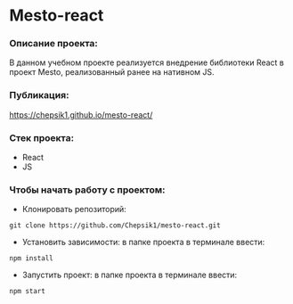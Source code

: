 #  Mesto-react

### Описание проекта:
В данном учебном проекте реализуется внедрение библиотеки React в проект Mesto, реализованный ранее на нативном JS.

### Публикация:
https://chepsik1.github.io/mesto-react/

### Стек проекта:
- React
- JS

### Чтобы начать работу с проектом:

- Клонировать репозиторий:

```
git clone https://github.com/Chepsik1/mesto-react.git
```

- Установить зависимости: в папке проекта в терминале ввести:

```
npm install
```

- Запустить проект: в папке проекта в терминале ввести:

```
npm start
```

